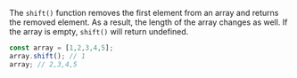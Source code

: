 The `shift()` function removes the first element from an array and returns the removed element.
As a result, the length of the array changes as well.
If the array is empty, `shift()` will return undefined.

```javascript
const array = [1,2,3,4,5];
array.shift(); // 1
array; // 2,3,4,5
```
